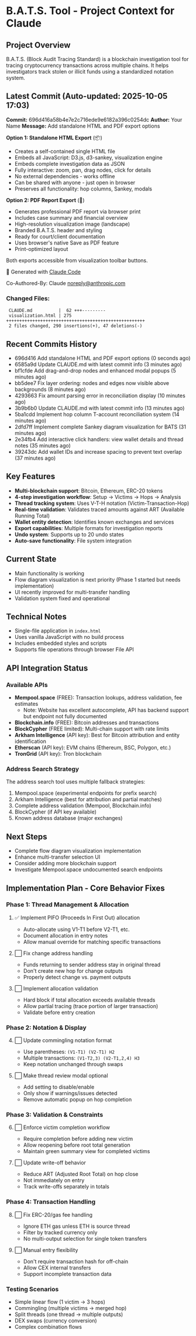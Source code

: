 # B.A.T.S. Tool - Project Context for Claude

## Project Overview
B.A.T.S. (Block Audit Tracing Standard) is a blockchain investigation tool for tracing cryptocurrency transactions across multiple chains. It helps investigators track stolen or illicit funds using a standardized notation system.

## Latest Commit (Auto-updated: 2025-10-05 17:03)

**Commit:** 696d416a58b4e7e2c716ede9e6182a396c0254dc
**Author:** Your Name
**Message:** Add standalone HTML and PDF export options

**Option 1: Standalone HTML Export** (📦)
- Creates a self-contained single HTML file
- Embeds all JavaScript: D3.js, d3-sankey, visualization engine
- Embeds complete investigation data as JSON
- Fully interactive: zoom, pan, drag nodes, click for details
- No external dependencies - works offline
- Can be shared with anyone - just open in browser
- Preserves all functionality: hop columns, Sankey, modals

**Option 2: PDF Report Export** (📄)
- Generates professional PDF report via browser print
- Includes case summary and financial overview
- High-resolution visualization image (landscape)
- Branded B.A.T.S. header and styling
- Ready for court/client documentation
- Uses browser's native Save as PDF feature
- Print-optimized layout

Both exports accessible from visualization toolbar buttons.

🤖 Generated with [Claude Code](https://claude.com/claude-code)

Co-Authored-By: Claude <noreply@anthropic.com>

### Changed Files:
```
 CLAUDE.md          |  62 +++---------
 visualization.html | 275 +++++++++++++++++++++++++++++++++++++++++++++++++++++
 2 files changed, 290 insertions(+), 47 deletions(-)
```

## Recent Commits History

- 696d416 Add standalone HTML and PDF export options (0 seconds ago)
- 6585a9d Update CLAUDE.md with latest commit info (3 minutes ago)
- bf1cfde Add drag-and-drop nodes and enhanced modal popups (5 minutes ago)
- bb5dee7 Fix layer ordering: nodes and edges now visible above backgrounds (8 minutes ago)
- 4293663 Fix amount parsing error in reconciliation display (10 minutes ago)
- 3b9b6b0 Update CLAUDE.md with latest commit info (13 minutes ago)
- 5ba1cdd Implement hop column T-account reconciliation system (14 minutes ago)
- 2dfd7ff Implement complete Sankey diagram visualization for BATS (31 minutes ago)
- 2e34fb4 Add interactive click handlers: view wallet details and thread notes (35 minutes ago)
- 39243dc Add wallet IDs and increase spacing to prevent text overlap (37 minutes ago)

## Key Features
- **Multi-blockchain support**: Bitcoin, Ethereum, ERC-20 tokens
- **4-step investigation workflow**: Setup → Victims → Hops → Analysis
- **Thread tracking system**: Uses V-T-H notation (Victim-Transaction-Hop)
- **Real-time validation**: Validates traced amounts against ART (Available Running Total)
- **Wallet entity detection**: Identifies known exchanges and services
- **Export capabilities**: Multiple formats for investigation reports
- **Undo system**: Supports up to 20 undo states
- **Auto-save functionality**: File system integration

## Current State
- Main functionality is working
- Flow diagram visualization is next priority (Phase 1 started but needs implementation)
- UI recently improved for multi-transfer handling
- Validation system fixed and operational

## Technical Notes
- Single-file application in `index.html`
- Uses vanilla JavaScript with no build process
- Includes embedded styles and scripts
- Supports file operations through browser File API

## API Integration Status

### Available APIs
- **Mempool.space** (FREE): Transaction lookups, address validation, fee estimates
  - Note: Website has excellent autocomplete, API has backend support but endpoint not fully documented
- **Blockchain.info** (FREE): Bitcoin addresses and transactions
- **BlockCypher** (FREE limited): Multi-chain support with rate limits
- **Arkham Intelligence** (API key): Best for Bitcoin attribution and entity identification
- **Etherscan** (API key): EVM chains (Ethereum, BSC, Polygon, etc.)
- **TronGrid** (API key): Tron blockchain

### Address Search Strategy
The address search tool uses multiple fallback strategies:
1. Mempool.space (experimental endpoints for prefix search)
2. Arkham Intelligence (best for attribution and partial matches)
3. Complete address validation (Mempool, Blockchain.info)
4. BlockCypher (if API key available)
5. Known address database (major exchanges)

## Next Steps
- Complete flow diagram visualization implementation
- Enhance multi-transfer selection UI
- Consider adding more blockchain support
- Investigate Mempool.space undocumented search endpoints

## Implementation Plan - Core Behavior Fixes

### Phase 1: Thread Management & Allocation
1. ✅ Implement PIFO (Proceeds In First Out) allocation
   - Auto-allocate using V1-T1 before V2-T1, etc.
   - Document allocation in entry notes
   - Allow manual override for matching specific transactions

2. ⬜ Fix change address handling
   - Funds returning to sender address stay in original thread
   - Don't create new hop for change outputs
   - Properly detect change vs. payment outputs

3. ⬜ Implement allocation validation
   - Hard block if total allocation exceeds available threads
   - Allow partial tracing (trace portion of larger transaction)
   - Validate before entry creation

### Phase 2: Notation & Display
4. ⬜ Update commingling notation format
   - Use parentheses: `(V1-T1) (V2-T1) H2`
   - Multiple transactions: `(V1-T2,3) (V2-T1,2,4) H3`
   - Keep notation unchanged through swaps

5. ⬜ Make thread review modal optional
   - Add setting to disable/enable
   - Only show if warnings/issues detected
   - Remove automatic popup on hop completion

### Phase 3: Validation & Constraints
6. ⬜ Enforce victim completion workflow
   - Require completion before adding new victim
   - Allow reopening before root total generation
   - Maintain green summary view for completed victims

7. ⬜ Update write-off behavior
   - Reduce ART (Adjusted Root Total) on hop close
   - Not immediately on entry
   - Track write-offs separately in totals

### Phase 4: Transaction Handling
8. ⬜ Fix ERC-20/gas fee handling
   - Ignore ETH gas unless ETH is source thread
   - Filter by tracked currency only
   - No multi-output selection for single token transfers

9. ⬜ Manual entry flexibility
   - Don't require transaction hash for off-chain
   - Allow CEX internal transfers
   - Support incomplete transaction data

### Testing Scenarios
- Simple linear flow (1 victim → 3 hops)
- Commingling (multiple victims → merged hop)
- Split threads (one thread → multiple outputs)
- DEX swaps (currency conversion)
- Complex combination flows
